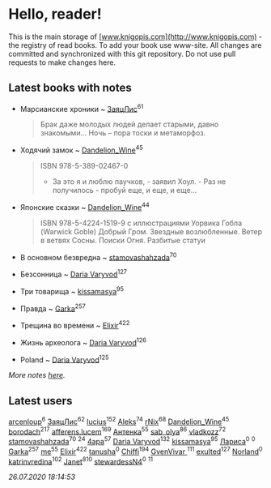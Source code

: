 # Hello, reader!
This is the main storage of [www.knigopis.com](http://www.knigopis.com) - the registry of read books.
To add your book use www-site. All changes are committed and synchronized with this git repository.
Do not use pull requests to make changes here.


## Latest books with notes
* Марсианские хроники ~ [ЗаяцЛис](users/112/112388384595246311466-google)<sup>61</sup>
    > Брак даже молодых людей делает старыми, давно знакомыми…
    > Ночь – пора тоски и метаморфоз.

* Ходячий замок ~ [Dandelion_Wine](users/586/58602788-vkontakte)<sup>45</sup>
    > ISBN 978-5-389-02467-0
    > - За это я и люблю паучков, - заявил Хоул. - Раз не получилось - пробуй еще, и еще, и еще…

* Японские сказки ~ [Dandelion_Wine](users/586/58602788-vkontakte)<sup>44</sup>
    > ISBN 978-5-4224-1519-9 с иллюстрациями Уорвика Гобла (Warwick Goble)
    > Добрый Гром. Звездные возлюбленные. Ветер в ветвях Сосны. Поиски Огня. Разбитые статуи

* В основном безвредна ~ [stamovashahzada](users/310/310646815-vkontakte)<sup>70</sup>

* Безсонница ~ [Daria Varyvod](users/829/829893410524253-facebook)<sup>127</sup>

* Три товарища ~ [kissamasya](users/684/68439978-vkontakte)<sup>95</sup>

* Правда ~ [Garka](users/115/115753719718250012620-google)<sup>257</sup>

* Трещина во времени ~ [Elixir](users/115/115826717712507836033-google)<sup>422</sup>

* Жизнь археолога ~ [Daria Varyvod](users/829/829893410524253-facebook)<sup>126</sup>

* Poland ~ [Daria Varyvod](users/829/829893410524253-facebook)<sup>125</sup>


_More notes [here](latest_books_with_notes.md)._


## Latest users
[arcenloup](users/116/116941085634604796026-google)<sup>6</sup> 
[ЗаяцЛис](users/112/112388384595246311466-google)<sup>62</sup> 
[lucius](users/838/83820536-yandex)<sup>152</sup> 
[Aleks](users/117/117835844513813219393-google)<sup>74</sup> 
[rNix](users/227/22742452-yandex)<sup>68</sup> 
[Dandelion_Wine](users/586/58602788-vkontakte)<sup>45</sup> 
[borodach](users/157/15706320-vkontakte)<sup>217</sup> 
[afferens.lucem](users/196/196071655-vkontakte)<sup>169</sup> 
[Антенка](users/118/118158645037334943900-google)<sup>55</sup> 
[sab_olya](users/139/139338401-vkontakte)<sup>86</sup> 
[vladkozz](users/572/57239276-vkontakte)<sup>72</sup> 
[stamovashahzada](users/310/310646815-vkontakte)<sup>70</sup> 
[](users/153/1537586159620888-facebook)<sup>24</sup> 
[4apa](users/117/117392596378069249667-google)<sup>57</sup> 
[Daria Varyvod](users/829/829893410524253-facebook)<sup>132</sup> 
[kissamasya](users/684/68439978-vkontakte)<sup>95</sup> 
[Лариса](users/857/8574185466665758458-mailru)<sup>0</sup> 
[](users/113/113682488001865717231-google)<sup>0</sup> 
[Garka](users/115/115753719718250012620-google)<sup>257</sup> 
[me](users/381/381417697-yandex)<sup>55</sup> 
[Elixir](users/115/115826717712507836033-google)<sup>422</sup> 
[tanusha](users/106/106286047866366932213-google)<sup>0</sup> 
[Chiffi](users/105/105831994080785626680-google)<sup>194</sup> 
[GvenVivar ](users/158/158266434925901-facebook)<sup>111</sup> 
[exulted](users/100/100599204551896265722-google)<sup>127</sup> 
[Norland](users/118/118077930405328356010-google)<sup>0</sup> 
[katrinvredina](users/233/2336755-vkontakte)<sup>102</sup> 
[Janet](users/108/108113656204404967440-google)<sup>810</sup> 
[stewardessN4](users/108/108304368373474603096-google)<sup>0</sup> 
[](users/104/104731829794763834502-google)<sup>11</sup> 


_26.07.2020 18:14:53_
